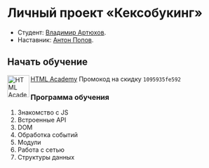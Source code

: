 # Личный проект «Кексобукинг»

* Студент: [Владимир Артюхов](https://up.htmlacademy.ru/javascript/19/user/1095935).
* Наставник: [Антон Попов](https://htmlacademy.ru/profile/joker).

## Начать обучение
<a href="https://htmlacademy.ru/?ref=1095935"><img align="left" width="50" height="50" alt="HTML Academy" src="https://up.htmlacademy.ru/static/img/intensive/javascript/logo-for-github-2.png"></a>
[HTML Academy](https://htmlacademy.ru/?ref=1095935)
Промокод на скидку `1095935fe592`

### Программа обучения
1. Знакомство с JS
2. Встроенные API
3. DOM
4. Обработка событий
5. Модули
6. Работа с сетью
7. Структуры данных
